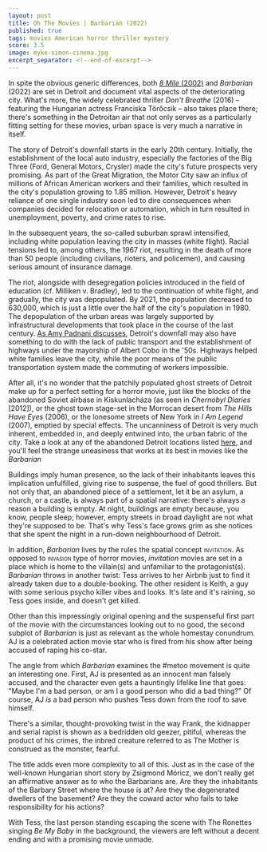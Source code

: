 ```yaml
---
layout: post
title: Oh The Movies | Barbarian (2022)
published: true
tags: movies American horror thriller mystery
score: 3.5
image: myke-simon-cinema.jpg
excerpt_separator: <!--end-of-excerpt-->
---
```

In spite the obvious generic differences, both <a href="/2022/12/19/8-mile.html">*8 Mile* (2002)</a> and *Barbarian* (2022) are set in Detroit and document vital aspects of the deteriorating city. What's more, the widely celebrated thriller *Don't Breathe* (2016) – featuring the Hungarian actress Franciska Törőcsik – also takes place there; there's something in the Detroitan air that not only serves as a particularly fitting setting for these movies, urban space is very much a narrative in itself.
<!--end-of-excerpt-->
The story of Detroit's downfall starts in the early 20th century. Initially, the establishment of the local auto industry, especially the factories of the Big Three (Ford, General Motors, Crysler) made the city's future prospects very promising. As part of the Great Migration, the Motor City saw an influx of millions of African American workers and their families, which resulted in the city's population growing to 1.85 million. However, Detroit's heavy reliance of one single industry soon led to dire consequences when companies decided for relocation or automation, which in turn resulted in unemployment, poverty, and crime rates to rise.

In the subsequent years, the so-called suburban sprawl intensified, including white population leaving the city in masses (white flight). Racial tensions led to, among others, the 1967 riot, resulting in the death of more than 50 people (including civilians, rioters, and policemen), and causing serious amount of insurance damage.

The riot, alongside with desegregation policies introduced in the field of education (cf. Milliken v. Bradley), led to the continuation of white flight, and gradually, the city was depopulated. By 2021, the population decreased to 630,000, which is just a little over the half of the city's population in 1980. The depopulation of the urban areas was largely supported by infrastructural developments that took place in the course of the last century. <a href="https://archive.nytimes.com/www.nytimes.com/interactive/2013/08/17/us/detroit-decline.html" target="_blank">As Amy Padnani discusses</a>, Detroit's downfall may also have something to do with the lack of public transport and the establishment of highways under the mayorship of Albert Cobo in the '50s. Highways helped white families leave the city, while the poor means of the public transportation system made the commuting of workers impossible.

After all, it's no wonder that the patchily populated ghost streets of Detroit make up for a perfect setting for a horror movie, just like the blocks of the abandoned Soviet airbase in Kiskunlacháza (as seen in *Chernobyl Diaries* [2012]), or the ghost town stage-set in the Morrocan desert from *The Hills Have Eyes* (2006), or the lonesome streets of New York in *I Am Legend* (2007), emptied by special effects. The uncanniness of Detroit is very much inherent, embedded in, and deeply entwined into, the urban fabric of the city. Take a look at any of the abandoned Detroit locations listed <a href="https://www.onlyinyourstate.com/michigan/detroit/abandoned-places-detroit-dt">here</a>, and you'll feel the strange uneasiness that works at its best in movies like the *Barbarian*

Buildings imply human presence, so the lack of their inhabitants leaves this implication unfulfilled, giving rise to suspense, the fuel of good thrillers. But not only that, an abandoned piece of a settlement, let it be an asylum, a church, or a castle, is always part of a spatial narrative: there's always a reason a building is empty. At night, buildings are empty because, you know, people sleep; however, empty streets in broad daylight are not what they're supposed to be. That's why Tess's face grows grim as she notices that she spent the night in a run-down neighbourhood of Detroit.

In addition, *Barbarian* lives by the rules the spatial concept <span style="font-variant-caps:small-caps">invitation</span>. As opposed to <span style="font-variant-caps:small-caps">invasion</span> type of horror movies, *invitation* movies are set in a place which is home to the villain(s) and unfamiliar to the protagonist(s). *Barbarian* throws in another twist: Tess arrives to her Airbnb just to find it already taken due to a double-booking. The other resident is Keith, a guy with some serious psycho killer vibes and looks. It's late and it's raining, so Tess goes inside, and doesn't get killed.

Other than this impressingly original opening and the suspenseful first part of the movie with the circumstances looking out to no good, the second subplot of *Barbarian* is just as relevant as the whole homestay conundrum. AJ is a celebrated action movie star who is fired from his show after being accused of raping his co-star.

The angle from which *Barbarian* examines the #metoo movement is quite an interesting one. First, AJ is presented as an innocent man falsely accused, and the character even gets a hauntingly lifelike line that goes: "Maybe I'm a bad person, or am I a good person who did a bad thing?" Of course, AJ *is* a bad person who pushes Tess down from the roof to save himself.

There's a similar, thought-provoking twist in the way Frank, the kidnapper and serial rapist is shown as a bedridden old geezer, pitiful, whereas the product of his crimes, the inbred creature referred to as The Mother is construed as the monster, fearful.

The title adds even more complexity to all of this. Just as in the case of the well-known Hungarian short story by Zsigmond Móricz, we don't really get an affirmative answer as to who the Barbarians are. Are they the inhabitants of the Barbary Street where the house is at? Are they the degenerated dwellers of the basement? Are they the coward actor who fails to take responsibility for his actions?

With Tess, the last person standing escaping the scene with The Ronettes singing *Be My Baby* in the background, the viewers are left without a decent ending and with a promising movie unmade.